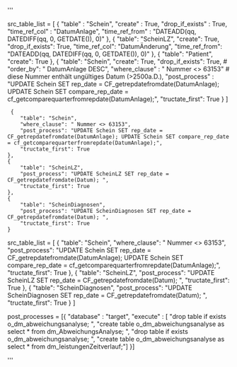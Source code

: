 
'''

src_table_list = [
    {
        "table" : "Schein",
        "create" : True,
        "drop_if_exists" : True,
        "time_ref_col" : "DatumAnlage",
        "time_ref_from" : "DATEADD(qq, DATEDIFF(qq, 0, GETDATE()), 0)"
    },
    {
        "table": "ScheinLZ",
        "create": True,
        "drop_if_exists": True,
        "time_ref_col": "DatumÄnderung",
        "time_ref_from": "DATEADD(qq, DATEDIFF(qq, 0, GETDATE()), 0)"
    },
    {
        "table": "Patient",
        "create": True
    },
    {
        "table": "Schein",
        "create": True,
        "drop_if_exists": True,
        # "order_by": " DatumAnlage DESC",
        "where_clause" : " Nummer <> 63153" # diese Nummer enthält ungültiges Datum (>2500a.D.), 
        "post_process" : "UPDATE Schein SET rep_date = CF_getrepdatefromdate(DatumAnlage); UPDATE Schein SET compare_rep_date = cf_getcomparequarterfromrepdate(DatumAnlage);",
        "tructate_first": True
    }
    ]   
    
   
     {
        "table": "Schein",
        "where_clause": " Nummer <> 63153",
        "post_process": "UPDATE Schein SET rep_date = CF_getrepdatefromdate(DatumAnlage); UPDATE Schein SET compare_rep_date = cf_getcomparequarterfromrepdate(DatumAnlage);",
        "tructate_first": True
    },
    {
        "table": "ScheinLZ",
        "post_process": "UPDATE ScheinLZ SET rep_date = CF_getrepdatefromdate(Datum); ",
        "tructate_first": True
    },
    {
        "table": "ScheinDiagnosen",
        "post_process": "UPDATE ScheinDiagnosen SET rep_date = CF_getrepdatefromdate(Datum); ",
        "tructate_first": True
    }

    

src_table_list = [
    {
        "table": "Schein",
        "where_clause": " Nummer <> 63153",
        "post_process": "UPDATE Schein SET rep_date = CF_getrepdatefromdate(DatumAnlage); UPDATE Schein SET compare_rep_date = cf_getcomparequarterfromrepdate(DatumAnlage);",
        "tructate_first": True
    },
    {
        "table": "ScheinLZ",
        "post_process": "UPDATE ScheinLZ SET rep_date = CF_getrepdatefromdate(Datum); ",
        "tructate_first": True
    },
    {
        "table": "ScheinDiagnosen",
        "post_process": "UPDATE ScheinDiagnosen SET rep_date = CF_getrepdatefromdate(Datum); ",
        "tructate_first": True
    }
    ]

post_processes = [{
        "database" : "target",
        "execute" :  [ "drop table if exists o_dm_abweichungsanalyse; ",
                       "create table o_dm_abweichungsanalyse as select * from dm_AbweichungsAnalyse; ",
                       "drop table if exists o_dm_abweichungsanalyse; ",
                       "create table o_dm_abweichungsanalyse as select * from dm_leistungenZeitverlauf;"]
    }]

'''